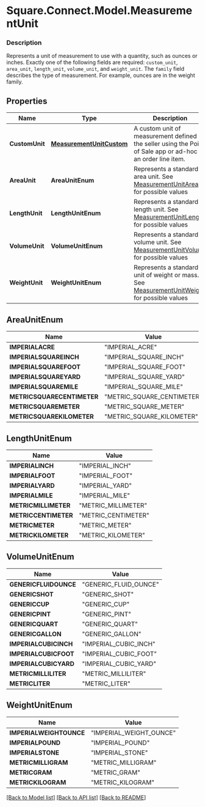 # Square.Connect.Model.MeasurementUnit

### Description

Represents a unit of measurement to use with a quantity, such as ounces or inches. Exactly one of the following fields are required: `custom_unit`, `area_unit`, `length_unit`, `volume_unit`, and `weight_unit`.  The `family` field describes the type of measurement. For example, ounces are in the weight family.

## Properties

Name | Type | Description | Notes
------------ | ------------- | ------------- | -------------
**CustomUnit** | [**MeasurementUnitCustom**](MeasurementUnitCustom.md) | A custom unit of measurement defined by the seller using the Point of Sale app or ad-hoc as an order line item. | [optional] 
**AreaUnit** | **AreaUnitEnum** | Represents a standard area unit. See [MeasurementUnitArea](#type-measurementunitarea) for possible values | [optional] 
**LengthUnit** | **LengthUnitEnum** | Represents a standard length unit. See [MeasurementUnitLength](#type-measurementunitlength) for possible values | [optional] 
**VolumeUnit** | **VolumeUnitEnum** | Represents a standard volume unit. See [MeasurementUnitVolume](#type-measurementunitvolume) for possible values | [optional] 
**WeightUnit** | **WeightUnitEnum** | Represents a standard unit of weight or mass. See [MeasurementUnitWeight](#type-measurementunitweight) for possible values | [optional] 


## AreaUnitEnum

Name | Value
------------ | -------------
**IMPERIALACRE** | "IMPERIAL_ACRE"
**IMPERIALSQUAREINCH** | "IMPERIAL_SQUARE_INCH"
**IMPERIALSQUAREFOOT** | "IMPERIAL_SQUARE_FOOT"
**IMPERIALSQUAREYARD** | "IMPERIAL_SQUARE_YARD"
**IMPERIALSQUAREMILE** | "IMPERIAL_SQUARE_MILE"
**METRICSQUARECENTIMETER** | "METRIC_SQUARE_CENTIMETER"
**METRICSQUAREMETER** | "METRIC_SQUARE_METER"
**METRICSQUAREKILOMETER** | "METRIC_SQUARE_KILOMETER"


## LengthUnitEnum

Name | Value
------------ | -------------
**IMPERIALINCH** | "IMPERIAL_INCH"
**IMPERIALFOOT** | "IMPERIAL_FOOT"
**IMPERIALYARD** | "IMPERIAL_YARD"
**IMPERIALMILE** | "IMPERIAL_MILE"
**METRICMILLIMETER** | "METRIC_MILLIMETER"
**METRICCENTIMETER** | "METRIC_CENTIMETER"
**METRICMETER** | "METRIC_METER"
**METRICKILOMETER** | "METRIC_KILOMETER"


## VolumeUnitEnum

Name | Value
------------ | -------------
**GENERICFLUIDOUNCE** | "GENERIC_FLUID_OUNCE"
**GENERICSHOT** | "GENERIC_SHOT"
**GENERICCUP** | "GENERIC_CUP"
**GENERICPINT** | "GENERIC_PINT"
**GENERICQUART** | "GENERIC_QUART"
**GENERICGALLON** | "GENERIC_GALLON"
**IMPERIALCUBICINCH** | "IMPERIAL_CUBIC_INCH"
**IMPERIALCUBICFOOT** | "IMPERIAL_CUBIC_FOOT"
**IMPERIALCUBICYARD** | "IMPERIAL_CUBIC_YARD"
**METRICMILLILITER** | "METRIC_MILLILITER"
**METRICLITER** | "METRIC_LITER"


## WeightUnitEnum

Name | Value
------------ | -------------
**IMPERIALWEIGHTOUNCE** | "IMPERIAL_WEIGHT_OUNCE"
**IMPERIALPOUND** | "IMPERIAL_POUND"
**IMPERIALSTONE** | "IMPERIAL_STONE"
**METRICMILLIGRAM** | "METRIC_MILLIGRAM"
**METRICGRAM** | "METRIC_GRAM"
**METRICKILOGRAM** | "METRIC_KILOGRAM"



[[Back to Model list]](../README.md#documentation-for-models) [[Back to API list]](../README.md#documentation-for-api-endpoints) [[Back to README]](../README.md)

